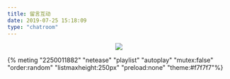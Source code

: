 ```yaml
---
title: 留言互动
date: 2019-07-25 15:18:09
type: "chatroom"
---
```



<div align="center"> 
<img src="https://timgsa.baidu.com/timg?image&quality=80&size=b9999_10000&sec=1558956326532&di=82cc9907fc903cfb978a35206986d3f6&imgtype=0&src=http%3A%2F%2Fimg.mp.itc.cn%2Fupload%2F20160809%2F31283a3e2d7f411492d3fb27297180ec_th.jpg" />
</div>

[//]: #(aplay音频播放https://github.com/MoePlayer/hexo-tag-aplayer)
{% meting "2250011882" "netease" "playlist" "autoplay" "mutex:false" "order:random" "listmaxheight:250px" "preload:none"  "theme:#f7f7f7"%}
